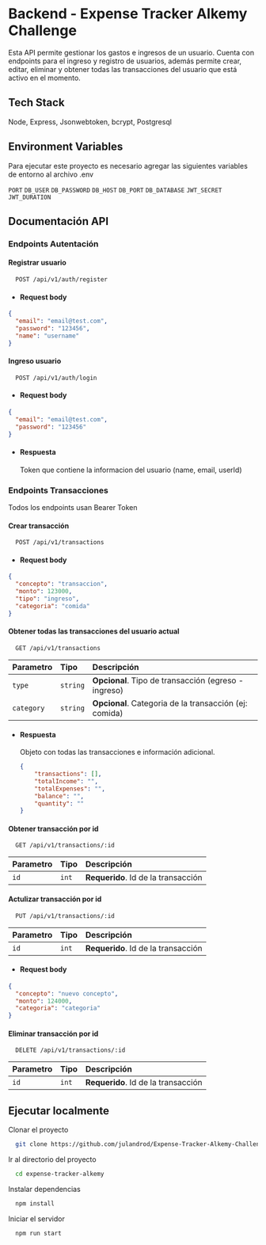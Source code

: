 
# Backend - Expense Tracker Alkemy Challenge


Esta API permite gestionar los gastos e ingresos de un usuario. Cuenta con endpoints para el ingreso y registro de usuarios, además permite crear, editar, eliminar y obtener todas las transacciones del usuario que está activo en el momento. 
## Tech Stack

Node, Express, Jsonwebtoken, bcrypt, Postgresql


## Environment Variables

Para ejecutar este proyecto es necesario agregar las siguientes variables de entorno al archivo .env

`PORT`
`DB_USER`
`DB_PASSWORD`
`DB_HOST`
`DB_PORT`
`DB_DATABASE`
`JWT_SECRET`
`JWT_DURATION`
## Documentación API

### Endpoints Autentación 
#### Registrar usuario

```http
  POST /api/v1/auth/register
```
- #### Request body 
```json
{
  "email": "email@test.com",
  "password": "123456",
  "name": "username"
}
```
#### Ingreso usuario

```http
  POST /api/v1/auth/login
```
- #### Request body 
```json
{
  "email": "email@test.com",
  "password": "123456"
}
```
- #### Respuesta
    Token que contiene la informacion del usuario (name, email, userId)
### Endpoints Transacciones 
Todos los endpoints usan Bearer Token

#### Crear transacción
```http
  POST /api/v1/transactions
```

- #### Request body
```json
{
  "concepto": "transaccion",
  "monto": 123000,
  "tipo": "ingreso",
  "categoria": "comida"
}
```
#### Obtener todas las transacciones del usuario actual
```http
  GET /api/v1/transactions
```
| Parametro | Tipo     | Descripción                       |
| :-------- | :------- | :-------------------------------- |
| `type`    | `string` | **Opcional**. Tipo de transacción (egreso - ingreso) |
| `category`| `string` | **Opcional**. Categoria de la transacción (ej: comida) |
- #### Respuesta
    Objeto con todas las transacciones e información adicional.
    ```json
    {
        "transactions": [],
        "totalIncome": "",
        "totalExpenses": "",
        "balance": "",
        "quantity": ""
    }
    ```

#### Obtener transacción por id
```http
  GET /api/v1/transactions/:id
```
| Parametro | Tipo     | Descripción                       |
| :-------- | :------- | :-------------------------------- |
| `id`      | `int`    | **Requerido**. Id de la transacción|


#### Actulizar transacción por id
```http
  PUT /api/v1/transactions/:id
```
| Parametro | Tipo     | Descripción                       |
| :-------- | :------- | :-------------------------------- |
| `id`      | `int`    | **Requerido**. Id de la transacción|

- #### Request body
```json
{
  "concepto": "nuevo concepto",
  "monto": 124000,
  "categoria": "categoria"
}
```
#### Eliminar transacción por id
```http
  DELETE /api/v1/transactions/:id
```
| Parametro | Tipo     | Descripción                       |
| :-------- | :------- | :-------------------------------- |
| `id`      | `int`    | **Requerido**. Id de la transacción|


## Ejecutar localmente

Clonar el proyecto

```bash
  git clone https://github.com/julandrod/Expense-Tracker-Alkemy-Challenge.git
```

Ir al directorio del proyecto

```bash
  cd expense-tracker-alkemy
```

Instalar dependencias
```bash
  npm install
```

Iniciar el servidor

```bash
  npm run start
```

